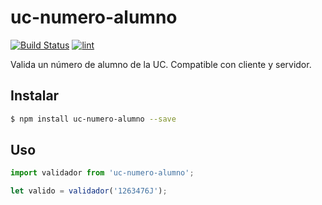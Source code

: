 # uc-numero-alumno
[![Build Status][ci-image]][ci-url] [![lint][lint-image]][lint-url]

Valida un número de alumno de la UC. Compatible con cliente y servidor.

## Instalar

```sh
$ npm install uc-numero-alumno --save
```

## Uso

```js
import validador from 'uc-numero-alumno';

let valido = validador('1263476J');
```

[ci-image]: https://travis-ci.org/mrpatiwi/uc-numero-alumno.svg
[ci-url]: https://travis-ci.org/mrpatiwi/uc-numero-alumno
[lint-image]: https://codeclimate.com/github/mrpatiwi/uc-numero-alumno/badges/gpa.svg
[lint-url]: https://codeclimate.com/github/mrpatiwi/uc-numero-alumno

